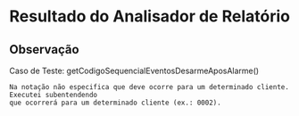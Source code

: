 Resultado do Analisador de Relatório
======================

## Observação

Caso de Teste: getCodigoSequencialEventosDesarmeAposAlarme()

```
Na notação não especifica que deve ocorre para um determinado cliente. Executei subentendendo 
que ocorrerá para um determinado cliente (ex.: 0002).
```
